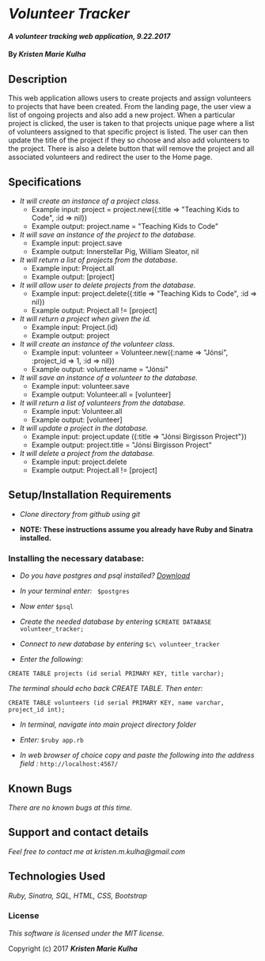 # _Volunteer Tracker_

#### _A volunteer tracking web application, 9.22.2017_

#### By _**Kristen Marie Kulha**_

## Description

This web application allows users to create projects and assign volunteers to projects that have been created. From the landing page, the user view a list of ongoing projects and also add a new project. When a particular project is clicked, the user is taken to that projects unique page where a list of volunteers assigned to that specific project is listed. The user can then update the title of the project if they so choose and also add volunteers to the project. There is also a delete button that will remove the project and all associated volunteers and redirect the user to the Home page.

## Specifications
* _It will create an instance of a project class._
  * Example input: project = project.new({:title => "Teaching Kids to Code", :id => nil})
  * Example output: project.name = "Teaching Kids to Code"
* _It will save an instance of the project to the database._
  * Example input: project.save
  * Example output: Innerstellar Pig, William Sleator, nil
* _It will return a list of projects from the database._
  * Example input: Project.all
  * Example output: [project]
* _It will allow user to delete projects from the database._
  * Example input: project.delete({:title => "Teaching Kids to Code", :id => nil})
  * Example output: Project.all != [project]
* _It will return a project when given the id._
  * Example input: Project.(id)
  * Example output: project
* _It will create an instance of the volunteer class._
  * Example input: volunteer = Volunteer.new({:name => "Jónsi", :project_id => 1, :id => nil})
  * Example output: volunteer.name = "Jónsi"
* _It will save an instance of a volunteer to the database._
  * Example input: volunteer.save
  * Example output: Volunteer.all = [volunteer]
* _It will return a list of volunteers from the database._
  * Example input: Volunteer.all
  * Example output: [volunteer]
* _It will update a project in the database._
  * Example input: project.update ({:title => "Jónsi Birgisson Project"})
  * Example output: project.title = "Jónsi Birgisson Project"
* _It will delete a project from the database._
  * Example input: project.delete
  * Example output: Project.all != [project]

## Setup/Installation Requirements

* _Clone directory from github using git_

* __NOTE: These instructions assume you already have Ruby and Sinatra installed.__

### Installing the necessary database:

* _Do you have postgres and psql installed? [Download](https://www.postgresql.org/download/)_

* _In your terminal enter:_ ``` $postgres```

* _Now enter_ ```$psql```

* _Create the needed database by entering_ ```$CREATE DATABASE volunteer_tracker;```

* _Connect to new database by entering_ ```$c\ volunteer_tracker```

* _Enter the following:_

```CREATE TABLE projects (id serial PRIMARY KEY, title varchar);```

_The terminal should echo back CREATE TABLE. Then enter:_

```CREATE TABLE volunteers (id serial PRIMARY KEY, name varchar, project_id int);```



* _In terminal, navigate into main project directory folder_

* _Enter:_ ```$ruby app.rb```

* _In web browser of choice copy and paste the following into the address field :_ ```http://localhost:4567/```


## Known Bugs

_There are no known bugs at this time._

## Support and contact details

_Feel free to contact me at kristen.m.kulha@gmail.com_

## Technologies Used

_Ruby, Sinatra, SQL, HTML, CSS, Bootstrap_

### License

*This software is licensed under the MIT license.*

Copyright (c) 2017 **_Kristen Marie Kulha_**
